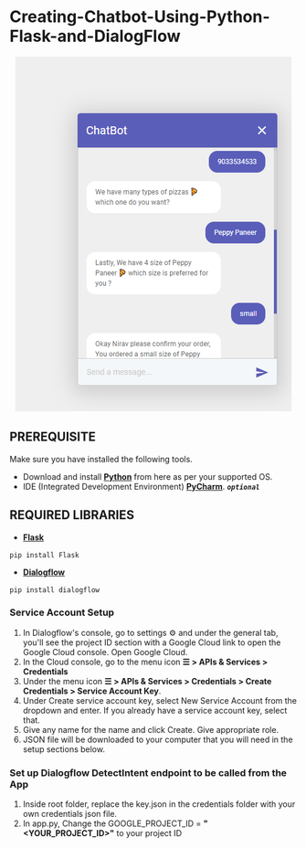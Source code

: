 # Creating-Chatbot-Using-Python-Flask-and-DialogFlow

<p align="center">
  <img src="static/images/02.png" title="screenshot">
</p>

## PREREQUISITE

Make sure you have installed the following tools.
- Download and install [**Python**](https://www.python.org/) from here as per your supported OS.
- IDE (Integrated Development Environment) [**PyCharm**](https://www.jetbrains.com/pycharm). ***`optional`***

## REQUIRED LIBRARIES
- [**Flask**](https://pypi.org/project/Flask)
```
pip install Flask
```
- [**Dialogflow**](https://pypi.org/project/dialogflow)
```
pip install dialogflow
```
### Service Account Setup
1. In Dialogflow's console, go to settings ⚙ and under the general tab, you'll see the project ID section with a Google Cloud link to open the Google Cloud console. Open Google Cloud.
2. In the Cloud console, go to the menu icon **☰ > APIs & Services > Credentials**
3. Under the menu icon **☰ > APIs & Services > Credentials > Create Credentials > Service Account Key**.
4. Under Create service account key, select New Service Account from the dropdown and enter. If you already have a service account key, select that. 
5. Give any name for the name and click Create. Give appropriate role.
6. JSON file will be downloaded to your computer that you will need in the setup sections below.

### Set up Dialogflow DetectIntent endpoint to be called from the App
1. Inside root folder, replace the key.json in the credentials folder with your own credentials json file. 
2. In app.py, Change the GOOGLE_PROJECT_ID = **"<YOUR_PROJECT_ID>"** to your project ID
